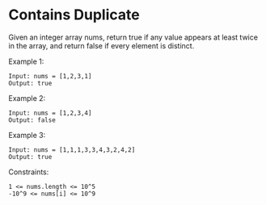 # Contains Duplicate

Given an integer array nums, return true if any value appears at least twice in the array, and return false if every element is distinct.


Example 1:

    Input: nums = [1,2,3,1]
    Output: true

Example 2:

    Input: nums = [1,2,3,4]
    Output: false

Example 3:

    Input: nums = [1,1,1,3,3,4,3,2,4,2]
    Output: true
 

Constraints:

    1 <= nums.length <= 10^5
    -10^9 <= nums[i] <= 10^9
